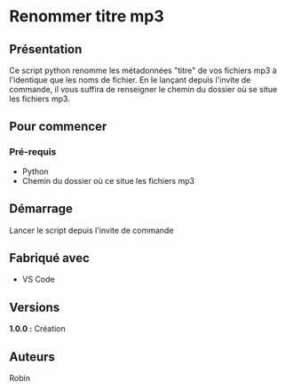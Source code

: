 # Renommer titre mp3

## Présentation

Ce script python renomme les métadonnées "titre" de vos fichiers mp3 à l'identique que les noms de fichier.
En le lançant depuis l'invite de commande, il vous suffira de renseigner le chemin du dossier où se situe les fichiers mp3.

## Pour commencer

### Pré-requis

- Python
- Chemin du dossier où ce situe les fichiers mp3

## Démarrage

Lancer le script depuis l'invite de commande

## Fabriqué avec

- VS Code

## Versions

**1.0.0 :** Création

## Auteurs

Robin

